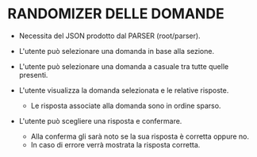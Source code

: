# RANDOMIZER DELLE DOMANDE

* Necessita del JSON prodotto dal PARSER (root/parser).
  
* L'utente può selezionare una domanda in base alla sezione.
  
* L'utente può selezionare una domanda a casuale tra tutte quelle presenti.
  
* L'utente visualizza la domanda selezionata e le relative risposte.
  * Le risposta associate alla domanda sono in ordine sparso.
  
* L'utente può scegliere una risposta e confermare. 
  * Alla conferma gli sarà noto se la sua risposta è corretta oppure no.
  * In caso di errore verrà mostrata la risposta corretta.